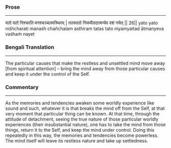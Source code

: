 ### Prose 
 --- 
यतो यतो निश्चरति मनश्चञ्चलमस्थिरम् |
ततस्ततो नियम्यैतदात्मन्येव वशं नयेत् || 26||
yato yato niśhcharati manaśh chañchalam asthiram
tatas tato niyamyaitad ātmanyeva vaśhaṁ nayet

### Bengali Translation 
 --- 
The particular causes that make the restless and unsettled mind move away [from spiritual attention] – bring the mind away from those particular causes and keep it under the control of the Self.

### Commentary 
 --- 
As the memories and tendencies awaken some worldly experience like sound and such, whatever it is that breaks the mind off from the Self, at that very moment that particular thing can be known. At that time, through the attitude of detachment, seeing the true nature of those particular worldly experiences (their insubstantial nature), one has to take the mind from those things, return it to the Self, and keep the mind under control. Doing this repeatedly in this way, the memories and tendencies become powerless. The mind itself will leave its restless nature and take up settledness.